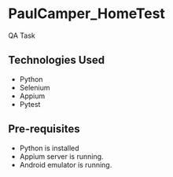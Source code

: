 # PaulCamper_HomeTest
QA Task

## Technologies Used
- Python 
- Selenium
- Appium
- Pytest

## Pre-requisites
- Python is installed
- Appium server is running.
- Android emulator is running. 
